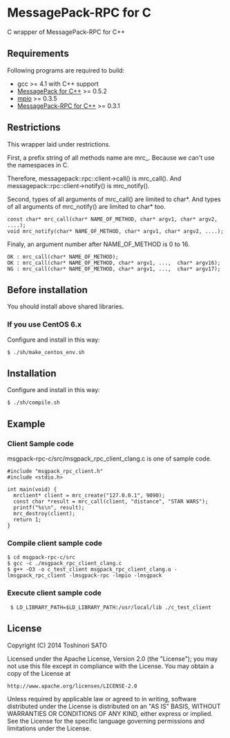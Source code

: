 MessagePack-RPC for C
=======================

C wrapper of MessagePack-RPC for C++

## Requirements

Following programs are required to build:

- gcc >= 4.1 with C++ support
- [MessagePack for C++](http://msgpack.org/) >= 0.5.2
- [mpio](http://github.com/frsyuki/mpio) >= 0.3.5
- [MessagePack-RPC for C++](https://github.com/msgpack-rpc/msgpack-rpc-cpp/) >= 0.3.1

## Restrictions

This wrapper laid under restrictions.

First, a prefix string of all methods name are mrc_.
Because we can't use the namespaces in C.

Therefore, messagepack::rpc::client->call() is mrc_call().
And messagepack::rpc::client->notify() is mrc_notify().

Second, types of all arguments of mrc_call() are limited to char*.
And types of all arguments of mrc_notify() are limited to char* too.

    const char* mrc_call(char* NAME_OF_METHOD, char* argv1, char* argv2, ....);
    void mrc_notify(char* NAME_OF_METHOD, char* argv1, char* argv2, ....);

Finaly, an argument number after NAME_OF_METHOD is 0 to 16.

    OK : mrc_call(char* NAME_OF_METHOD);
    OK : mrc_call(char* NAME_OF_METHOD, char* argv1, ...,  char* argv16);
    NG : mrc_call(char* NAME_OF_METHOD, char* argv1, ...,  char* argv17);

## Before installation

You should install above shared libraries.

### If you use CentOS 6.x

Configure and install in this way:

    $ ./sh/make_centos_env.sh

## Installation

Configure and install in this way:

    $ ./sh/compile.sh

## Example

### Client Sample code

msgpack-rpc-c/src/msgpack_rpc_client_clang.c is one of sample code.

    #include "msgpack_rpc_client.h"
    #include <stdio.h>

    int main(void) {
      mrclient* client = mrc_create("127.0.0.1", 9090);
      const char *result = mrc_call(client, "distance", "STAR WARS");
      printf("%s\n", result);
      mrc_destroy(client);
      return 1;
    }

### Compile client sample code

    $ cd msgpack-rpc-c/src
    $ gcc -c ./msgpack_rpc_client_clang.c
    $ g++ -O3 -o c_test_client msgpack_rpc_client_clang.o -lmsgpack_rpc_client -lmsgpack-rpc -lmpio -lmsgpack

### Execute client sample code

     $ LD_LIBRARY_PATH=$LD_LIBRARY_PATH:/usr/local/lib ./c_test_client

## License

  Copyright (C) 2014 Toshinori SATO <overlasting _attt_ gmail _dottt_ com>

  Licensed under the Apache License, Version 2.0 (the "License");
  you may not use this file except in compliance with the License.
  You may obtain a copy of the License at

    http://www.apache.org/licenses/LICENSE-2.0

  Unless required by applicable law or agreed to in writing, software
  distributed under the License is distributed on an "AS IS" BASIS,
  WITHOUT WARRANTIES OR CONDITIONS OF ANY KIND, either express or implied.
  See the License for the specific language governing permissions and
  limitations under the License.
